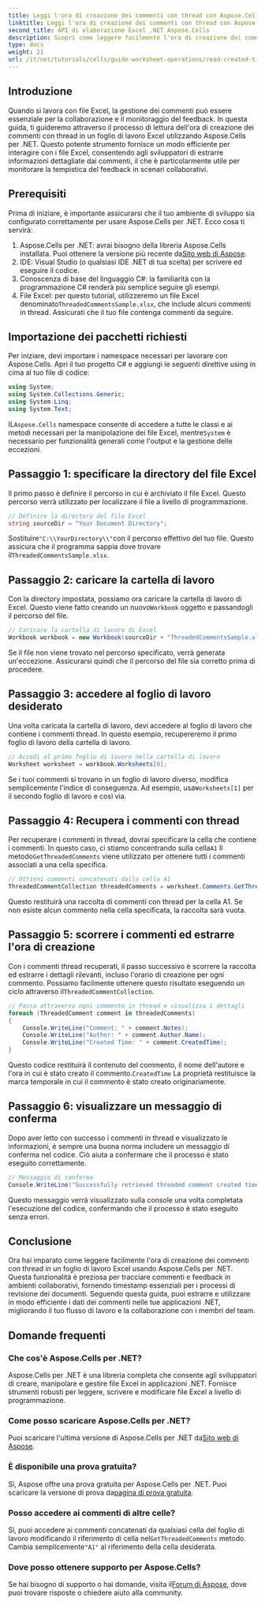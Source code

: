 ```yaml
---
title: Leggi l'ora di creazione dei commenti con thread con Aspose.Cells
linktitle: Leggi l'ora di creazione dei commenti con thread con Aspose.Cells
second_title: API di elaborazione Excel .NET Aspose.Cells
description: Scopri come leggere facilmente l'ora di creazione dei commenti con thread in un foglio di lavoro Excel usando Aspose.Cells per .NET. Segui la nostra guida dettagliata con istruzioni passo dopo passo.
type: docs
weight: 21
url: /it/net/tutorials/cells/guide-worksheet-operations/read-created-time-of-threaded-comment/
---
```

## Introduzione

Quando si lavora con file Excel, la gestione dei commenti può essere essenziale per la collaborazione e il monitoraggio del feedback. In questa guida, ti guideremo attraverso il processo di lettura dell'ora di creazione dei commenti con thread in un foglio di lavoro Excel utilizzando Aspose.Cells per .NET. Questo potente strumento fornisce un modo efficiente per interagire con i file Excel, consentendo agli sviluppatori di estrarre informazioni dettagliate dai commenti, il che è particolarmente utile per monitorare la tempistica del feedback in scenari collaborativi.

## Prerequisiti

Prima di iniziare, è importante assicurarsi che il tuo ambiente di sviluppo sia configurato correttamente per usare Aspose.Cells per .NET. Ecco cosa ti servirà:

1.  Aspose.Cells per .NET: avrai bisogno della libreria Aspose.Cells installata. Puoi ottenere la versione più recente da[Sito web di Aspose](https://releases.aspose.com/cells/net/).
2. IDE: Visual Studio (o qualsiasi IDE .NET di tua scelta) per scrivere ed eseguire il codice.
3. Conoscenza di base del linguaggio C#: la familiarità con la programmazione C# renderà più semplice seguire gli esempi.
4.  File Excel: per questo tutorial, utilizzeremo un file Excel denominato`ThreadedCommentsSample.xlsx`, che include alcuni commenti in thread. Assicurati che il tuo file contenga commenti da seguire.

## Importazione dei pacchetti richiesti

Per iniziare, devi importare i namespace necessari per lavorare con Aspose.Cells. Apri il tuo progetto C# e aggiungi le seguenti direttive using in cima al tuo file di codice:

```csharp
using System;
using System.Collections.Generic;
using System.Linq;
using System.Text;
```

 IL`Aspose.Cells` namespace consente di accedere a tutte le classi e ai metodi necessari per la manipolazione dei file Excel, mentre`System` è necessario per funzionalità generali come l'output e la gestione delle eccezioni.

## Passaggio 1: specificare la directory del file Excel

Il primo passo è definire il percorso in cui è archiviato il file Excel. Questo percorso verrà utilizzato per localizzare il file a livello di programmazione.

```csharp
// Definire la directory del file Excel
string sourceDir = "Your Document Directory";
```

 Sostituire`"C:\\YourDirectory\\"`con il percorso effettivo del tuo file. Questo assicura che il programma sappia dove trovare il`ThreadedCommentsSample.xlsx`.

## Passaggio 2: caricare la cartella di lavoro

 Con la directory impostata, possiamo ora caricare la cartella di lavoro di Excel. Questo viene fatto creando un nuovo`Workbook` oggetto e passandogli il percorso del file.

```csharp
// Caricare la cartella di lavoro di Excel
Workbook workbook = new Workbook(sourceDir + "ThreadedCommentsSample.xlsx");
```

Se il file non viene trovato nel percorso specificato, verrà generata un'eccezione. Assicurarsi quindi che il percorso del file sia corretto prima di procedere.

## Passaggio 3: accedere al foglio di lavoro desiderato

Una volta caricata la cartella di lavoro, devi accedere al foglio di lavoro che contiene i commenti thread. In questo esempio, recupereremo il primo foglio di lavoro della cartella di lavoro.

```csharp
// Accedi al primo foglio di lavoro nella cartella di lavoro
Worksheet worksheet = workbook.Worksheets[0];
```

 Se i tuoi commenti si trovano in un foglio di lavoro diverso, modifica semplicemente l'indice di conseguenza. Ad esempio, usa`Worksheets[1]` per il secondo foglio di lavoro e così via.

## Passaggio 4: Recupera i commenti con thread

Per recuperare i commenti in thread, dovrai specificare la cella che contiene i commenti. In questo caso, ci stiamo concentrando sulla cella`A1` Il metodo`GetThreadedComments` viene utilizzato per ottenere tutti i commenti associati a una cella specifica.

```csharp
// Ottieni commenti concatenati dalla cella A1
ThreadedCommentCollection threadedComments = worksheet.Comments.GetThreadedComments("A1");
```

Questo restituirà una raccolta di commenti con thread per la cella A1. Se non esiste alcun commento nella cella specificata, la raccolta sarà vuota.

## Passaggio 5: scorrere i commenti ed estrarre l'ora di creazione

 Con i commenti thread recuperati, il passo successivo è scorrere la raccolta ed estrarre i dettagli rilevanti, incluso l'orario di creazione per ogni commento. Possiamo facilmente ottenere questo risultato eseguendo un ciclo attraverso il`ThreadedCommentCollection`.

```csharp
// Passa attraverso ogni commento in thread e visualizza i dettagli
foreach (ThreadedComment comment in threadedComments)
{
    Console.WriteLine("Comment: " + comment.Notes);
    Console.WriteLine("Author: " + comment.Author.Name);
    Console.WriteLine("Created Time: " + comment.CreatedTime);
}
```

 Questo codice restituirà il contenuto del commento, il nome dell'autore e l'ora in cui è stato creato il commento.`CreatedTime` La proprietà restituisce la marca temporale in cui il commento è stato creato originariamente.

## Passaggio 6: visualizzare un messaggio di conferma

Dopo aver letto con successo i commenti in thread e visualizzato le informazioni, è sempre una buona norma includere un messaggio di conferma nel codice. Ciò aiuta a confermare che il processo è stato eseguito correttamente.

```csharp
// Messaggio di conferma
Console.WriteLine("Successfully retrieved threaded comment created times.");
```

Questo messaggio verrà visualizzato sulla console una volta completata l'esecuzione del codice, confermando che il processo è stato eseguito senza errori.

## Conclusione

Ora hai imparato come leggere facilmente l'ora di creazione dei commenti con thread in un foglio di lavoro Excel usando Aspose.Cells per .NET. Questa funzionalità è preziosa per tracciare commenti e feedback in ambienti collaborativi, fornendo timestamp essenziali per i processi di revisione dei documenti. Seguendo questa guida, puoi estrarre e utilizzare in modo efficiente i dati dei commenti nelle tue applicazioni .NET, migliorando il tuo flusso di lavoro e la collaborazione con i membri del team.

## Domande frequenti

### Che cos'è Aspose.Cells per .NET?

Aspose.Cells per .NET è una libreria completa che consente agli sviluppatori di creare, manipolare e gestire file Excel in applicazioni .NET. Fornisce strumenti robusti per leggere, scrivere e modificare file Excel a livello di programmazione.

### Come posso scaricare Aspose.Cells per .NET?

 Puoi scaricare l'ultima versione di Aspose.Cells per .NET da[Sito web di Aspose](https://releases.aspose.com/cells/net/).

### È disponibile una prova gratuita?

 Sì, Aspose offre una prova gratuita per Aspose.Cells per .NET. Puoi scaricare la versione di prova da[pagina di prova gratuita](https://releases.aspose.com/).

### Posso accedere ai commenti di altre celle?

 Sì, puoi accedere ai commenti concatenati da qualsiasi cella del foglio di lavoro modificando il riferimento di cella nel`GetThreadedComments` metodo. Cambia semplicemente`"A1"` al riferimento della cella desiderata.

### Dove posso ottenere supporto per Aspose.Cells?

 Se hai bisogno di supporto o hai domande, visita il[Forum di Aspose](https://forum.aspose.com/c/cells/9), dove puoi trovare risposte o chiedere aiuto alla community.